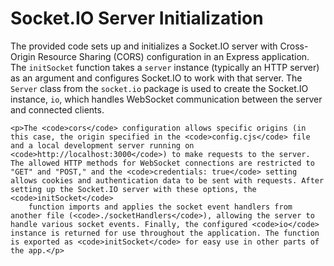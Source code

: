 <!DOCTYPE html>
<html lang="en">
<head>
    <meta charset="UTF-8">
    <meta name="viewport" content="width=device-width, initial-scale=1.0">
    <title>Socket.IO Initialization</title>
</head>
<body>
    <h1>Socket.IO Server Initialization</h1>
    <p>The provided code sets up and initializes a Socket.IO server with Cross-Origin Resource Sharing (CORS) configuration in an Express application. The <code>initSocket</code> function takes a <code>server</code> instance (typically an HTTP server) as an argument and configures Socket.IO to work with that server. The <code>Server</code> class from the <code>socket.io</code> package is used to create the Socket.IO instance, <code>io</code>, which handles WebSocket communication between the server and connected clients.</p>

    <p>The <code>cors</code> configuration allows specific origins (in this case, the origin specified in the <code>config.cjs</code> file and a local development server running on <code>http://localhost:3000</code>) to make requests to the server. The allowed HTTP methods for WebSocket connections are restricted to "GET" and "POST," and the <code>credentials: true</code> setting allows cookies and authentication data to be sent with requests. After setting up the Socket.IO server with these options, the <code>initSocket</code> 
        function imports and applies the socket event handlers from another file (<code>./socketHandlers</code>), allowing the server to handle various socket events. Finally, the configured <code>io</code> instance is returned for use throughout the application. The function is exported as <code>initSocket</code> for easy use in other parts of the app.</p>
</body>
</html>
